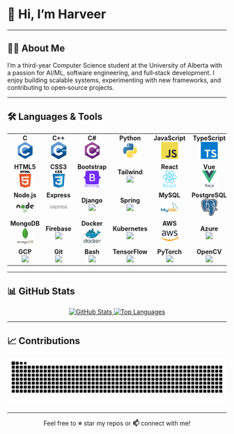 <p align="center">
  <h1>👋 Hi, I’m Harveer</h1>
</p>

---

## 👨‍💻 About Me
I’m a third-year Computer Science student at the University of Alberta with a passion for AI/ML, software engineering, and full‑stack development. I enjoy building scalable systems, experimenting with new frameworks, and contributing to open‑source projects.

---

## 🛠 Languages & Tools
<p align="center">
  <table>
    <tr>
      <td align="center"><strong>C</strong><br><img src="https://raw.githubusercontent.com/devicons/devicon/master/icons/c/c-original.svg" width="40"/></td>
      <td align="center"><strong>C++</strong><br><img src="https://raw.githubusercontent.com/devicons/devicon/master/icons/cplusplus/cplusplus-original.svg" width="40"/></td>
      <td align="center"><strong>C#</strong><br><img src="https://raw.githubusercontent.com/devicons/devicon/master/icons/csharp/csharp-original.svg" width="40"/></td>
      <td align="center"><strong>Python</strong><br><img src="https://raw.githubusercontent.com/devicons/devicon/master/icons/python/python-original.svg" width="40"/></td>
      <td align="center"><strong>JavaScript</strong><br><img src="https://raw.githubusercontent.com/devicons/devicon/master/icons/javascript/javascript-original.svg" width="40"/></td>
      <td align="center"><strong>TypeScript</strong><br><img src="https://raw.githubusercontent.com/devicons/devicon/master/icons/typescript/typescript-original.svg" width="40"/></td>
    </tr>
    <tr>
      <td align="center"><strong>HTML5</strong><br><img src="https://raw.githubusercontent.com/devicons/devicon/master/icons/html5/html5-original-wordmark.svg" width="40"/></td>
      <td align="center"><strong>CSS3</strong><br><img src="https://raw.githubusercontent.com/devicons/devicon/master/icons/css3/css3-original-wordmark.svg" width="40"/></td>
      <td align="center"><strong>Bootstrap</strong><br><img src="https://raw.githubusercontent.com/devicons/devicon/master/icons/bootstrap/bootstrap-plain-wordmark.svg" width="40"/></td>
      <td align="center"><strong>Tailwind</strong><br><img src="https://www.vectorlogo.zone/logos/tailwindcss/tailwindcss-icon.svg" width="40"/></td>
      <td align="center"><strong>React</strong><br><img src="https://raw.githubusercontent.com/devicons/devicon/master/icons/react/react-original-wordmark.svg" width="40"/></td>
      <td align="center"><strong>Vue</strong><br><img src="https://raw.githubusercontent.com/devicons/devicon/master/icons/vuejs/vuejs-original-wordmark.svg" width="40"/></td>
    </tr>
    <tr>
      <td align="center"><strong>Node.js</strong><br><img src="https://raw.githubusercontent.com/devicons/devicon/master/icons/nodejs/nodejs-original-wordmark.svg" width="40"/></td>
      <td align="center"><strong>Express</strong><br><img src="https://raw.githubusercontent.com/devicons/devicon/master/icons/express/express-original-wordmark.svg" width="40"/></td>
      <td align="center"><strong>Django</strong><br><img src="https://cdn.worldvectorlogo.com/logos/django.svg" width="40"/></td>
      <td align="center"><strong>Spring</strong><br><img src="https://www.vectorlogo.zone/logos/springio/springio-icon.svg" width="40"/></td>
      <td align="center"><strong>MySQL</strong><br><img src="https://raw.githubusercontent.com/devicons/devicon/master/icons/mysql/mysql-original-wordmark.svg" width="40"/></td>
      <td align="center"><strong>PostgreSQL</strong><br><img src="https://raw.githubusercontent.com/devicons/devicon/master/icons/postgresql/postgresql-original.svg" width="40"/></td>
    </tr>
    <tr>
      <td align="center"><strong>MongoDB</strong><br><img src="https://raw.githubusercontent.com/devicons/devicon/master/icons/mongodb/mongodb-original-wordmark.svg" width="40"/></td>
      <td align="center"><strong>Firebase</strong><br><img src="https://www.vectorlogo.zone/logos/firebase/firebase-icon.svg" width="40"/></td>
      <td align="center"><strong>Docker</strong><br><img src="https://raw.githubusercontent.com/devicons/devicon/master/icons/docker/docker-original-wordmark.svg" width="40"/></td>
      <td align="center"><strong>Kubernetes</strong><br><img src="https://www.vectorlogo.zone/logos/kubernetes/kubernetes-icon.svg" width="40"/></td>
      <td align="center"><strong>AWS</strong><br><img src="https://raw.githubusercontent.com/devicons/devicon/master/icons/amazonwebservices/amazonwebservices-original-wordmark.svg" width="40"/></td>
      <td align="center"><strong>Azure</strong><br><img src="https://www.vectorlogo.zone/logos/microsoft_azure/microsoft_azure-icon.svg" width="40"/></td>
    </tr>
    <tr>
      <td align="center"><strong>GCP</strong><br><img src="https://www.vectorlogo.zone/logos/google_cloud/google_cloud-icon.svg" width="40"/></td>
      <td align="center"><strong>Git</strong><br><img src="https://www.vectorlogo.zone/logos/git-scm/git-scm-icon.svg" width="40"/></td>
      <td align="center"><strong>Bash</strong><br><img src="https://www.vectorlogo.zone/logos/gnu_bash/gnu_bash-icon.svg" width="40"/></td>
      <td align="center"><strong>TensorFlow</strong><br><img src="https://www.vectorlogo.zone/logos/tensorflow/tensorflow-icon.svg" width="40"/></td>
      <td align="center"><strong>PyTorch</strong><br><img src="https://www.vectorlogo.zone/logos/pytorch/pytorch-icon.svg" width="40"/></td>
      <td align="center"><strong>OpenCV</strong><br><img src="https://www.vectorlogo.zone/logos/opencv/opencv-icon.svg" width="40"/></td>
    </tr>
  </table>
</p>

---

## 📊 GitHub Stats
<p align="center">
  <a href="https://github.com/anuraghazra/github-readme-stats">
    <img src="https://github-readme-stats.vercel.app/api?username=harry-0168&show_icons=true&hide=stars,contribs&theme=radical&hide_rank=true" alt="GitHub Stats" height="180"/>
  </a>
  <a href="https://github.com/anuraghazra/github-readme-stats">
    <img src="https://github-readme-stats.vercel.app/api/top-langs/?username=harry-0168&layout=compact&theme=radical&hide=FreeMarker" alt="Top Languages" height="180"/>
  </a>
</p>

---

## 📈 Contributions
<p align="center">
  <picture>
    <source media="(prefers-color-scheme: dark)" srcset="https://raw.githubusercontent.com/harry-0168/harry-0168/output/github-contribution-grid-snake-dark.svg" />
    <source media="(prefers-color-scheme: light)" srcset="https://raw.githubusercontent.com/harry-0168/harry-0168/output/github-contribution-grid-snake.svg" />
    <img alt="GitHub Contribution Grid Snake" src="https://raw.githubusercontent.com/harry-0168/harry-0168/output/github-contribution-grid-snake.svg" />
  </picture>
</p>

---

<p align="center">Feel free to <strong>⭐️</strong> star my repos or <strong>📫</strong> connect with me!</p>
